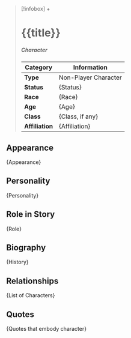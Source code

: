 

> [!infobox] +
> # {{title}}
> ##### Character
> | Category | Information |
> | ---- | ---- |
> | **Type** | Non-Player Character |
> | **Status** | {Status} |
> | **Race** | {Race} |
> | **Age** | {Age} |
> | **Class** | {Class, if any} |
> | **Affiliation** | {Affiliation} |


## Appearance
{Appearance}

## Personality
{Personality}

## Role in Story
{Role}

## Biography
{History}

## Relationships
{List of Characters}

## Quotes
{Quotes that embody character}